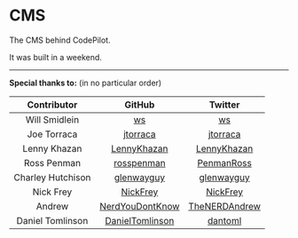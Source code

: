 CMS
===

The CMS behind CodePilot.

It was built in a weekend.

---

**Special thanks to:** (in no particular order)

|    Contributor    |                         GitHub                        |                       Twitter                      |
|:-----------------:|:-----------------------------------------------------:|:--------------------------------------------------:|
|   Will Smidlein   |              [ws](https://github.com/ws)              |            [ws](https://twitter.com/ws)            |
|    Joe Torraca    |        [jtorraca](https://github.com/jtorraca)        |      [jtorraca](https://twitter.com/jtorraca)      |
|    Lenny Khazan   |     [LennyKhazan‎](https://github.com/LennyKhazan‎)     |   [LennyKhazan‎](https://twitter.com/LennyKhazan‎)   |
|    Ross Penman    |      [rosspenman](https://github.com/rosspenman)      |    [PenmanRoss‎](https://twitter.com/PenmanRoss‎)    |
| Charley Hutchison |      [glenwayguy](https://github.com/glenwayguy)      |    [glenwayguy](https://twitter.com/glenwayguy)    |
|     Nick Frey     |        [NickFrey‎](https://github.com/NickFrey‎)        |      [NickFrey‎](https://twitter.com/NickFrey‎)      |
|       Andrew      | [NerdYouDontKnow](https://github.com/NerdYouDontKnow) | [TheNERDAndrew](https://twitter.com/TheNERDAndrew) |
| Daniel Tomlinson  | [DanielTomlinson](https://github.com/DanielTomlinson) |       [dantoml‎](https://twitter.com/dantoml‎)       |

